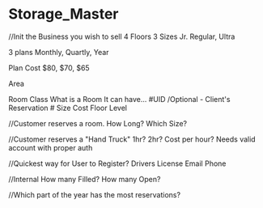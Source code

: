 # Storage_Master


//Init the Business you wish to sell
4 Floors
3 Sizes
    Jr. Regular, Ultra

3 plans
    Monthly, Quartly, Year

Plan Cost
    $80, $70, $65

Area


Room Class
    What is a Room
    It can have...
        #UID
        /Optional - Client's Reservation #
        Size
        Cost
        Floor Level

//Customer reserves a room.
    How Long?
    Which Size?


//Customer reserves a "Hand Truck"
    1hr? 2hr? Cost per hour?
    Needs valid account with proper auth

//Quickest way for User to Register?
    Drivers License
    Email
    Phone

//Internal
    How many Filled?
    How many Open?
    
//Which part of the year has the most reservations?
 
